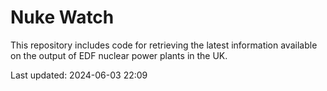 # Nuke Watch

This repository includes code for retrieving the latest information available on the output of EDF nuclear power plants in the UK.

Last updated: 2024-06-03 22:09